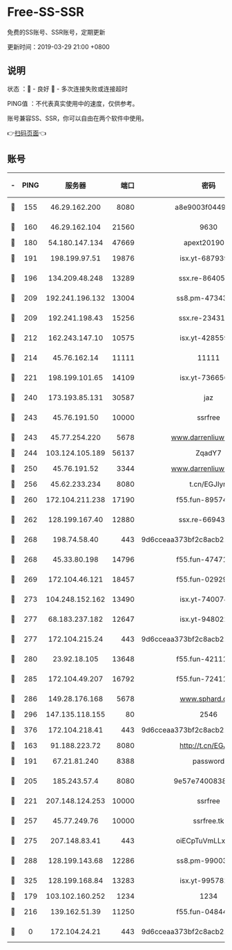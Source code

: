 # Free-SS-SSR

免费的SS账号、SSR账号，定期更新

更新时间：2019-03-29 21:00 +0800

## 说明

状态     ：🙂 - 良好 🙁 - 多次连接失败或连接超时

PING值   ：不代表真实使用中的速度，仅供参考。

账号兼容SS、SSR，你可以自由在两个软件中使用。

👉[扫码页面](https://liesauer.github.io/Free-SS-SSR/)👈

## 账号

|-|PING|服务器|端口|密码|加密方式|区域|
|:----:|:----:|:-----:|-----:|:----:|:----:|:----:|
|🙂|155|46.29.162.200|8080|a8e9003f0449cea5|chacha20-ietf|RU|
|🙂|160|46.29.162.104|21560|9630|aes-128-ctr|RU|
|🙂|180|54.180.147.134|47669|apext2019001|chacha20|KR|
|🙂|191|198.199.97.51|19876|isx.yt-68793930|aes-256-cfb|US|
|🙂|196|134.209.48.248|13289|ssx.re-86405821|aes-256-cfb|US|
|🙂|209|192.241.196.132|13004|ss8.pm-47343847|aes-256-cfb|US|
|🙂|209|192.241.198.43|15256|ssx.re-23431176|aes-256-cfb|US|
|🙂|212|162.243.147.10|10575|isx.yt-42855905|aes-256-cfb|US|
|🙂|214|45.76.162.14|11111|11111|aes-256-cfb|SG|
|🙂|221|198.199.101.65|14109|isx.yt-73665649|aes-256-cfb|US|
|🙂|240|173.193.85.131|30587|jaz|aes-256-cfb|US|
|🙂|243|45.76.191.50|10000|ssrfree|aes-256-cfb|SG|
|🙂|243|45.77.254.220|5678|www.darrenliuwei.com|aes-256-cfb|SG|
|🙂|244|103.124.105.189|56137|ZqadY7|chacha20|US|
|🙂|250|45.76.191.52|3344|www.darrenliuwei.com|aes-256-cfb|JP|
|🙂|256|45.62.233.234|8080|t.cn/EGJIyrl|rc4-md5|CA|
|🙂|260|172.104.211.238|17190|f55.fun-89574264|aes-256-cfb|US|
|🙂|262|128.199.167.40|12880|ssx.re-66943146|aes-256-cfb|SG|
|🙂|268|198.74.58.40|443|9d6cceaa373bf2c8acb22e60b6a58be6|aes-256-cfb|US|
|🙂|268|45.33.80.198|14796|f55.fun-47471001|aes-256-cfb|US|
|🙂|269|172.104.46.121|18457|f55.fun-02929238|aes-256-cfb|SG|
|🙂|273|104.248.152.162|13490|isx.yt-74007424|aes-256-cfb|SG|
|🙂|277|68.183.237.182|12647|isx.yt-94802200|aes-256-cfb|SG|
|🙂|277|172.104.215.24|443|9d6cceaa373bf2c8acb22e60b6a58be6|aes-256-cfb|US|
|🙂|280|23.92.18.105|13648|f55.fun-42111898|aes-256-cfb|US|
|🙂|285|172.104.49.207|16792|f55.fun-72411432|aes-256-cfb|SG|
|🙂|286|149.28.176.168|5678|www.sphard.com|aes-256-cfb|AU|
|🙂|296|147.135.118.155|80|2546|chacha20|US|
|🙂|376|172.104.218.41|443|9d6cceaa373bf2c8acb22e60b6a58be6|aes-256-cfb|US|
|🙂|163|91.188.223.72|8080|http://t.cn/EGJIyrl|rc4-md5|RU|
|🙂|191|67.21.81.240|8388|password|aes-256-cfb|US|
|🙂|205|185.243.57.4|8080|9e57e7400838a01e|chacha20-ietf|US|
|🙂|221|207.148.124.253|10000|ssrfree|aes-256-cfb|SG|
|🙂|257|45.77.249.76|10000|ssrfree.tk|aes-256-cfb|SG|
|🙂|275|207.148.83.41|443|oiECpTuVmLLxk4Ts|aes-256-cfb|AU|
|🙂|288|128.199.143.68|12286|ss8.pm-99003865|aes-256-cfb|SG|
|🙂|325|128.199.168.84|13283|isx.yt-99578236|aes-256-cfb|SG|
|🙁|179|103.102.160.252|1234|1234|rc4-md5|JP|
|🙁|216|139.162.51.39|11250|f55.fun-04844585|aes-256-cfb|SG|
|🙁|0|172.104.24.21|443|9d6cceaa373bf2c8acb22e60b6a58be6|aes-256-cfb|US|
